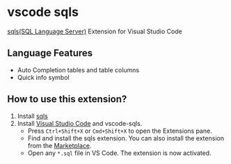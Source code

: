 # vscode sqls

[sqls(SQL Language Server)](https://github.com/lighttiger2505/sqls) Extension for Visual Studio Code

## Language Features

- Auto Completion tables and table columns
- Quick info symbol

## How to use this extension?

1. Install [sqls](https://github.com/lighttiger2505/sqls#installation)
1. Install [Visual Studio Code](https://code.visualstudio.com) and vscode-sqls.
    - Press `Ctrl+Shift+X` or `Cmd+Shift+X` to open the Extensions pane.
    - Find and install the sqls extension. You can also install the extension from the [Marketplace](https://marketplace.visualstudio.com/items?itemName=lighttiger2505.sqls). 
    - Open any `*.sql` file in VS Code. The extension is now activated.
